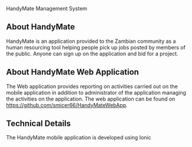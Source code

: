 HandyMate Management System

## About HandyMate

HandyMate is an application provided to the Zambian community as a human resourcing tool helping people pick up jobs posted by members of the public. Anyone can sign up on the application and bid for a project.

## About HandyMate Web Application

The Web application provides reporting on activities carried out on the mobile application in addition to administrator of the application managing the activities on the application. The web application can be found on https://github.com/smicer66/HandyMateWebApp.

## Technical Details

The HandyMate mobile application is developed using Ionic
 
